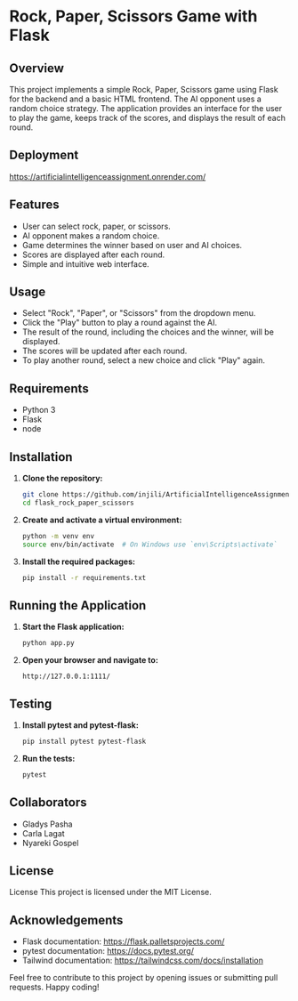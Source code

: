 # Rock, Paper, Scissors Game with Flask

## Overview

This project implements a simple Rock, Paper, Scissors game using Flask for the backend and a basic HTML frontend. The AI opponent uses a random choice strategy. The application provides an interface for the user to play the game, keeps track of the scores, and displays the result of each round.

## Deployment

https://artificialintelligenceassignment.onrender.com/

## Features

- User can select rock, paper, or scissors.
- AI opponent makes a random choice.
- Game determines the winner based on user and AI choices.
- Scores are displayed after each round.
- Simple and intuitive web interface.

## Usage

- Select "Rock", "Paper", or "Scissors" from the dropdown menu.
- Click the "Play" button to play a round against the AI.
- The result of the round, including the choices and the winner, will be displayed.
- The scores will be updated after each round.
- To play another round, select a new choice and click "Play" again.

## Requirements

- Python 3
- Flask
- node

## Installation

1. **Clone the repository:**
   ```bash
   git clone https://github.com/injili/ArtificialIntelligenceAssignment
   cd flask_rock_paper_scissors
   ```
2. **Create and activate a virtual environment:**
   ```bash
   python -m venv env
   source env/bin/activate  # On Windows use `env\Scripts\activate`
   ```
3. **Install the required packages:**
   ```bash
   pip install -r requirements.txt
   ```

## Running the Application

1. **Start the Flask application:**
   ```bash
   python app.py
   ```
2. **Open your browser and navigate to:**
   ```arduino
   http://127.0.0.1:1111/
   ```

## Testing

1. **Install pytest and pytest-flask:**
   ```bash
   pip install pytest pytest-flask
   ```
2. **Run the tests:**
   ```bash
   pytest
   ```

## Collaborators

- Gladys Pasha
- Carla Lagat
- Nyareki Gospel

## License

License
This project is licensed under the MIT License.

## Acknowledgements

- Flask documentation: https://flask.palletsprojects.com/
- pytest documentation: https://docs.pytest.org/
- Tailwind documentation: https://tailwindcss.com/docs/installation

Feel free to contribute to this project by opening issues or submitting pull requests. Happy coding!
